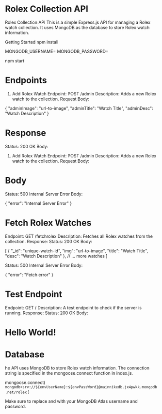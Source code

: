 # Rolex Collection API

Rolex Collection API
This is a simple Express.js API for managing a Rolex watch collection. It uses MongoDB as the database to store Rolex watch information.

Getting Started
npm install

MONGODB_USERNAME=<your-mongodb-username>
MONGODB_PASSWORD=<your-mongodb-password>

npm start

# Endpoints

1. Add Rolex Watch
Endpoint: POST /admin
Description: Adds a new Rolex watch to the collection.
Request Body:

{
  "adminImage": "url-to-image",
  "adminTitle": "Watch Title",
  "adminDesc": "Watch Description"
}

# Response

Status: 200 OK
Body:

1. Add Rolex Watch
Endpoint: POST /admin
Description: Adds a new Rolex watch to the collection.
Request Body:

# Body

Status: 500 Internal Server Error
Body:

{
  "error": "Internal Server Error"
}

# Fetch Rolex Watches

Endpoint: GET /fetchrolex
Description: Fetches all Rolex watches from the collection.
Response:
Status: 200 OK
Body:

[
  {
    "_id": "unique-watch-id",
    "img": "url-to-image",
    "title": "Watch Title",
    "desc": "Watch Description"
  },
  // ... more watches
]

Status: 500 Internal Server Error
Body:

{
  "error": "Fetch error"
}


# Test Endpoint

Endpoint: GET /
Description: A test endpoint to check if the server is running.
Response:
Status: 200 OK
Body:

<h1>Hello World!</h1>


# Database

he API uses MongoDB to store Rolex watch information. The connection string is specified in the mongoose.connect function in index.js.

mongoose.connect(
  `mongodb+srv://${envUserName}:${envPassWord}@mainnikedb.jx4pwkk.mongodb.net/rolex`
)


Make sure to replace <your-mongodb-username> and <your-mongodb-password> with your MongoDB Atlas username and password.